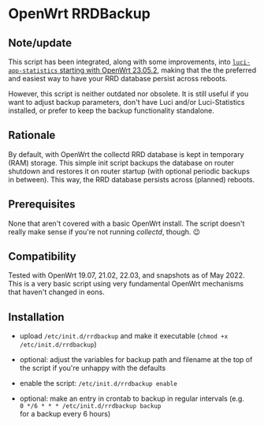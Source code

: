 # OpenWrt RRDBackup

## Note/update

This script has been integrated, along with some improvements, into [`luci-app-statistics` starting with OpenWrt 23.05.2](https://github.com/openwrt/luci/pull/6646), making that the the preferred and easiest way to have your RRD database persist across reboots.

However, this script is neither outdated nor obsolete. It is still useful if you want to adjust backup parameters, don't have Luci and/or Luci-Statistics installed, or prefer to keep the backup functionality standalone.

## Rationale

By default, with OpenWrt the collectd RRD database is kept in temporary (RAM) storage. This simple init script backups the database on router shutdown and restores it on router startup (with optional periodic backups in between). This way, the RRD database persists across (planned) reboots.

## Prerequisites

None that aren't covered with a basic OpenWrt install. The script doesn't really make sense if you're not running _collectd_, though. :wink:

## Compatibility

Tested with OpenWrt 19.07, 21.02, 22.03, and snapshots as of May 2022. This is a very basic script using very fundamental OpenWrt mechanisms that haven't changed in eons.

## Installation

* upload `/etc/init.d/rrdbackup` and make it executable (`chmod +x /etc/init.d/rrdbackup`)

* optional: adjust the variables for backup path and filename at the top of the script if you're unhappy with the defaults

* enable the script: `/etc/init.d/rrdbackup enable`

* optional: make an entry in crontab to backup in regular intervals (e.g.  
  `0 */6 * * * /etc/init.d/rrdbackup backup`  
  for a backup every 6 hours)
